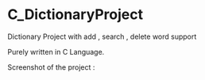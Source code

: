 # C_DictionaryProject
Dictionary Project with add , search , delete word support

Purely written in C Language.

Screenshot of the project :


